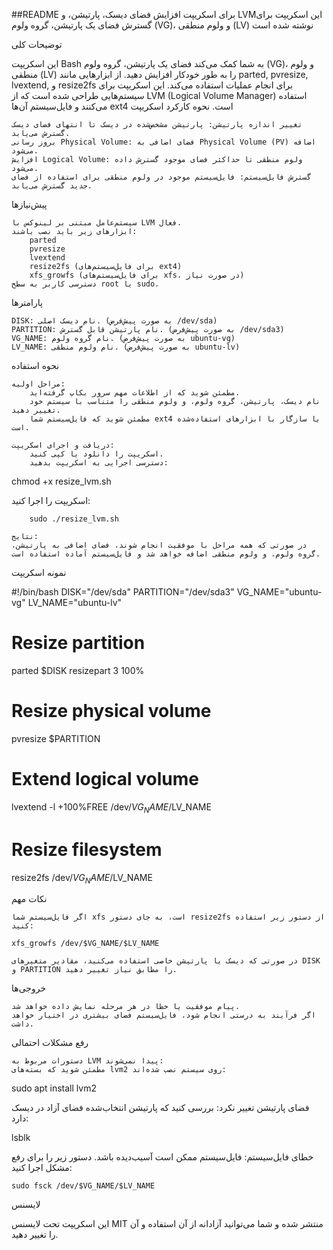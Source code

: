 ##README برای اسکریپت افزایش فضای دیسک، پارتیشن، و LVMاین اسکریپت برای گسترش فضای یک پارتیشن، گروه ولوم (VG)، و ولوم منطقی (LV) نوشته شده است


توضیحات کلی

این اسکریپت Bash به شما کمک می‌کند فضای یک پارتیشن، گروه ولوم (VG)، و ولوم منطقی (LV) را به طور خودکار افزایش دهید. از ابزارهایی مانند parted, pvresize, lvextend, و resize2fs برای انجام عملیات استفاده می‌کند. این اسکریپت برای سیستم‌هایی طراحی شده است که از LVM (Logical Volume Manager) استفاده می‌کنند و فایل‌سیستم آن‌ها ext4 است.
نحوه کارکرد اسکریپت

    تغییر اندازه پارتیشن: پارتیشن مشخص‌شده در دیسک تا انتهای فضای دیسک گسترش می‌یابد.
    بروز رسانی Physical Volume: فضای اضافی به Physical Volume (PV) اضافه می‌شود.
    افزایش Logical Volume: ولوم منطقی تا حداکثر فضای موجود گسترش داده می‌شود.
    گسترش فایل‌سیستم: فایل‌سیستم موجود در ولوم منطقی برای استفاده از فضای جدید گسترش می‌یابد.

پیش‌نیازها

    سیستم‌عامل مبتنی بر لینوکس با LVM فعال.
    ابزارهای زیر باید نصب باشند:
        parted
        pvresize
        lvextend
        resize2fs (برای فایل‌سیستم‌های ext4)
        xfs_growfs (برای فایل‌سیستم‌های xfs، در صورت نیاز)
    دسترسی کاربر به سطح root یا sudo.

پارامترها

    DISK: نام دیسک اصلی. (به صورت پیش‌فرض /dev/sda)
    PARTITION: نام پارتیشن قابل گسترش. (به صورت پیش‌فرض /dev/sda3)
    VG_NAME: نام گروه ولوم. (به صورت پیش‌فرض ubuntu-vg)
    LV_NAME: نام ولوم منطقی. (به صورت پیش‌فرض ubuntu-lv)

نحوه استفاده

    مراحل اولیه:
        مطمئن شوید که از اطلاعات مهم سرور بکاپ گرفته‌اید.
        نام دیسک، پارتیشن، گروه ولوم، و ولوم منطقی را متناسب با سیستم خود تغییر دهید.
        مطمئن شوید که فایل‌سیستم شما ext4 یا سازگار با ابزارهای استفاده‌شده است.

    دریافت و اجرای اسکریپت:
        اسکریپت را دانلود یا کپی کنید.
        دسترسی اجرایی به اسکریپت بدهید:

chmod +x resize_lvm.sh

اسکریپت را اجرا کنید:

        sudo ./resize_lvm.sh

    نتایج:
    در صورتی که همه مراحل با موفقیت انجام شوند، فضای اضافی به پارتیشن، گروه ولوم، و ولوم منطقی اضافه خواهد شد و فایل‌سیستم آماده استفاده است.

نمونه اسکریپت

#!/bin/bash
DISK="/dev/sda"
PARTITION="/dev/sda3"
VG_NAME="ubuntu-vg"
LV_NAME="ubuntu-lv"

# Resize partition
parted $DISK resizepart 3 100%

# Resize physical volume
pvresize $PARTITION

# Extend logical volume
lvextend -l +100%FREE /dev/$VG_NAME/$LV_NAME

# Resize filesystem
resize2fs /dev/$VG_NAME/$LV_NAME

نکات مهم

    اگر فایل‌سیستم شما xfs است، به جای دستور resize2fs از دستور زیر استفاده کنید:

    xfs_growfs /dev/$VG_NAME/$LV_NAME

    در صورتی که دیسک یا پارتیشن خاصی استفاده می‌کنید، مقادیر متغیرهای DISK و PARTITION را مطابق نیاز تغییر دهید.

خروجی‌ها

    پیام موفقیت یا خطا در هر مرحله نمایش داده خواهد شد.
    اگر فرآیند به درستی انجام شود، فایل‌سیستم فضای بیشتری در اختیار خواهد داشت.

رفع مشکلات احتمالی

    دستورات مربوط به LVM پیدا نمی‌شوند:
    مطمئن شوید که بسته‌های lvm2 روی سیستم نصب شده‌اند:

sudo apt install lvm2

فضای پارتیشن تغییر نکرد:
بررسی کنید که پارتیشن انتخاب‌شده فضای آزاد در دیسک دارد:

lsblk

خطای فایل‌سیستم:
فایل‌سیستم ممکن است آسیب‌دیده باشد. دستور زیر را برای رفع مشکل اجرا کنید:

    sudo fsck /dev/$VG_NAME/$LV_NAME

لایسنس

این اسکریپت تحت لایسنس MIT منتشر شده و شما می‌توانید آزادانه از آن استفاده و آن را تغییر دهید.
